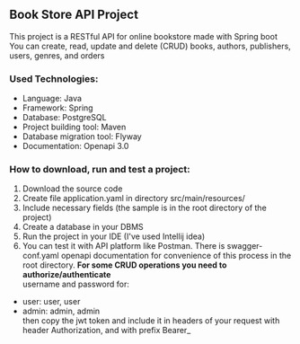 

## Book Store API Project

This project is a RESTful API for online bookstore made with Spring boot  
You can create, read, update and delete (CRUD) books, authors, publishers, users, genres, and orders


### Used Technologies:

* Language: Java
* Framework: Spring
* Database: PostgreSQL
* Project building tool: Maven
* Database migration tool: Flyway
* Documentation: Openapi 3.0


### How to download, run and test a project:

1. Download the source code
2. Create file application.yaml in directory src/main/resources/
3. Include necessary fields (the sample is in the root directory of the project)
4. Create a database in your DBMS
5. Run the project in your IDE (I've used Intellij idea)
6. You can test it with API platform like Postman. There is swagger-conf.yaml openapi documentation for convenience of this process in the root directory.
**For some CRUD operations you need to authorize/authenticate**  
username and password for:
* user: user, user
* admin: admin, admin  
then copy the jwt token and include it in headers of your request with header Authorization, and with prefix Bearer_
